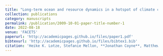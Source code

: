 ```yaml
---
title: "Long-term ocean and resource dynamics in a hotspot of climate change"
collection: publications
category: manuscripts
permalink: /publication/2009-10-01-paper-title-number-1
date: 2022-08-18
venue: 'FACETS'
paperurl: 'http://academicpages.github.io/files/paper1.pdf'
bibtexurl: 'http://academicpages.github.io/files/bibtex1.bib'
citation: 'Heike K. Lotze, Stefanie Mellon, **Jonathan Coyne**, Matthew Betts, Meghan Burchell, Katja Fennel, Marisa A. Dusseault, Susanna D. Fuller, Eric Galbraith, Lina Garcia Suarez, Laura de Gelleke, Nina Golombek, Brianne Kelly, Sarah D. Kuehn, Eric Oliver, Megan MacKinnon, Wendy Muraoka, Ian T.G. Predham, Krysten Rutherford, Nancy Shackell, Owen Sherwood, Elizabeth C. Sibert, and Markus Kienast. 2022. Long-term ocean and resource dynamics in a hotspot of climate change. FACETS. 7: 1142-1184. https://doi.org/10.1139/facets-2021-0197'
---
```

